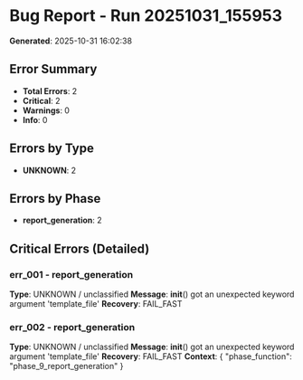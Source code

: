# Bug Report - Run 20251031_155953
**Generated**: 2025-10-31 16:02:38

## Error Summary
- **Total Errors**: 2
- **Critical**: 2
- **Warnings**: 0
- **Info**: 0

## Errors by Type
- **UNKNOWN**: 2

## Errors by Phase
- **report_generation**: 2

## Critical Errors (Detailed)

### err_001 - report_generation
**Type**: UNKNOWN / unclassified
**Message**: __init__() got an unexpected keyword argument 'template_file'
**Recovery**: FAIL_FAST

### err_002 - report_generation
**Type**: UNKNOWN / unclassified
**Message**: __init__() got an unexpected keyword argument 'template_file'
**Recovery**: FAIL_FAST
**Context**: {
  "phase_function": "phase_9_report_generation"
}
